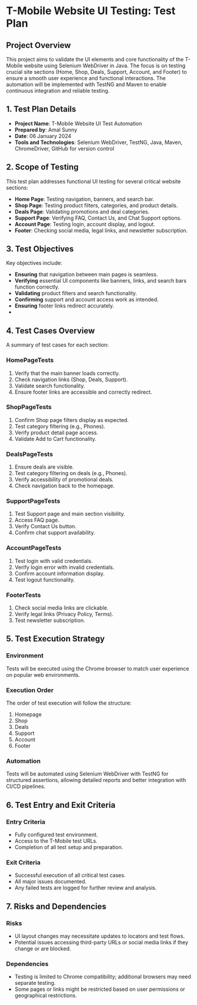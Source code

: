 # T-Mobile Website UI Testing: Test Plan

## Project Overview
This project aims to validate the UI elements and core functionality of the T-Mobile website using Selenium WebDriver in Java. 
The focus is on testing crucial site sections (Home, Shop, Deals, Support, Account, and Footer) to ensure a smooth user experience and functional interactions. 
The automation will be implemented with TestNG and Maven to enable continuous integration and reliable testing.


## 1. Test Plan Details
- **Project Name**: T-Mobile Website UI Test Automation
- **Prepared by**: Amal Sunny
- **Date**: 06 January 2024
- **Tools and Technologies**: Selenium WebDriver, TestNG, Java, Maven, ChromeDriver, GitHub for version control



## 2. Scope of Testing
This test plan addresses functional UI testing for several critical website sections:
- **Home Page**: Testing navigation, banners, and search bar.
- **Shop Page**: Testing product filters, categories, and product details.
- **Deals Page**: Validating promotions and deal categories.
- **Support Page**: Verifying FAQ, Contact Us, and Chat Support options.
- **Account Page**: Testing login, account display, and logout.
- **Footer**: Checking social media, legal links, and newsletter subscription.


## 3. Test Objectives
Key objectives include:
- **Ensuring** that navigation between main pages is seamless.
- **Verifying** essential UI components like banners, links, and search bars function correctly.
- **Validating** product filters and search functionality.
- **Confirming** support and account access work as intended.
- **Ensuring** footer links redirect accurately.
-

## 4. Test Cases Overview
A summary of test cases for each section:

### HomePageTests
1. Verify that the main banner loads correctly.
2. Check navigation links (Shop, Deals, Support).
3. Validate search functionality.
4. Ensure footer links are accessible and correctly redirect.

### ShopPageTests
1. Confirm Shop page filters display as expected.
2. Test category filtering (e.g., Phones).
3. Verify product detail page access.
4. Validate Add to Cart functionality.

### DealsPageTests
1. Ensure deals are visible.
2. Test category filtering on deals (e.g., Phones).
3. Verify accessibility of promotional deals.
4. Check navigation back to the homepage.

### SupportPageTests
1. Test Support page and main section visibility.
2. Access FAQ page.
3. Verify Contact Us button.
4. Confirm chat support availability.

### AccountPageTests
1. Test login with valid credentials.
2. Verify login error with invalid credentials.
3. Confirm account information display.
4. Test logout functionality.

### FooterTests
1. Check social media links are clickable.
2. Verify legal links (Privacy Policy, Terms).
3. Test newsletter subscription.


## 5. Test Execution Strategy
### Environment
Tests will be executed using the Chrome browser to match user experience on popular web environments.

### Execution Order
The order of test execution will follow the structure:
1. Homepage
2. Shop
3. Deals
4. Support
5. Account
6. Footer

### Automation
Tests will be automated using Selenium WebDriver with TestNG for structured assertions, allowing detailed reports and better integration with CI/CD pipelines.


## 6. Test Entry and Exit Criteria
### Entry Criteria
- Fully configured test environment.
- Access to the T-Mobile test URLs.
- Completion of all test setup and preparation.

### Exit Criteria
- Successful execution of all critical test cases.
- All major issues documented.
- Any failed tests are logged for further review and analysis.


## 7. Risks and Dependencies
### Risks
- UI layout changes may necessitate updates to locators and test flows.
- Potential issues accessing third-party URLs or social media links if they change or are blocked.

### Dependencies
- Testing is limited to Chrome compatibility; additional browsers may need separate testing.
- Some pages or links might be restricted based on user permissions or geographical restrictions.

